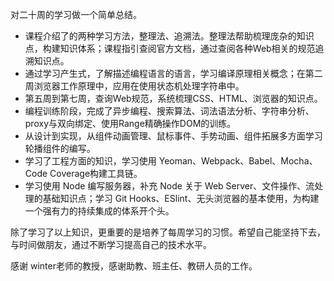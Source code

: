 
对二十周的学习做一个简单总结。

- 课程介绍了的两种学习方法，整理法、追溯法。整理法帮助梳理庞杂的知识点，构建知识体系；课程指引查阅官方文档，通过查阅各种Web相关的规范追溯知识点。
- 通过学习产生式，了解描述编程语言的语言，学习编译原理相关概念；在第二周浏览器工作原理中，应用在使用状态机处理字符串中。
- 第五周到第七周，查询Web规范，系统梳理CSS、HTML、浏览器的知识点。
- 编程训练阶段，完成了异步编程、搜索算法、词法语法分析、字符串分析、proxy与双向绑定、使用Range精确操作DOM的训练。
- 从设计到实现，从组件动画管理、鼠标事件、手势动画、组件拓展多方面学习轮播组件的编写。
- 学习了工程方面的知识，学习使用 Yeoman、Webpack、Babel、Mocha、Code Coverage构建工具链。
- 学习使用 Node 编写服务器，补充 Node 关于 Web Server、文件操作、流处理的基础知识点；学习 Git  Hooks、ESlint、无头浏览器的基本使用，为构建一个强有力的持续集成的体系开个头。

除了学习了以上知识，更重要的是培养了每周学习的习惯。希望自己能坚持下去，与时间做朋友，通过不断学习提高自己的技术水平。

感谢 winter老师的教授，感谢助教、班主任、教研人员的工作。
